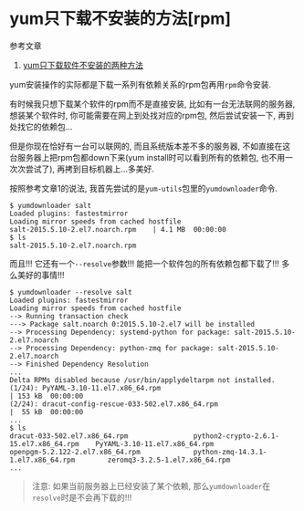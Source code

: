 # yum只下载不安装的方法[rpm]

参考文章

1. [yum只下载软件不安装的两种方法](http://www.linuxidc.com/Linux/2012-06/62664.htm)

yum安装操作的实际都是下载一系列有依赖关系的rpm包再用`rpm`命令安装. 

有时候我只想下载某个软件的rpm而不是直接安装, 比如有一台无法联网的服务器, 想装某个软件时, 你可能需要在网上到处找对应的rpm包, 然后尝试安装一下, 再到处找它的依赖包...

但是你现在恰好有一台可以联网的, 而且系统版本差不多的服务器, 不如直接在这台服务器上把rpm包都down下来(yum install时可以看到所有的依赖包, 也不用一次次尝试了), 再拷到目标机器上...多美好.

按照参考文章1的说法, 我首先尝试的是`yum-utils`包里的`yumdownloader`命令.

```console
$ yumdownloader salt
Loaded plugins: fastestmirror
Loading mirror speeds from cached hostfile
salt-2015.5.10-2.el7.noarch.rpm    | 4.1 MB  00:00:00
$ ls
salt-2015.5.10-2.el7.noarch.rpm
```

而且!!! 它还有一个`--resolve`参数!!! 能把一个软件包的所有依赖包都下载了!!! 多么美好的事情!!!

```console
$ yumdownloader --resolve salt
Loaded plugins: fastestmirror
Loading mirror speeds from cached hostfile
--> Running transaction check
---> Package salt.noarch 0:2015.5.10-2.el7 will be installed
--> Processing Dependency: systemd-python for package: salt-2015.5.10-2.el7.noarch
--> Processing Dependency: python-zmq for package: salt-2015.5.10-2.el7.noarch
--> Finished Dependency Resolution
...
Delta RPMs disabled because /usr/bin/applydeltarpm not installed.
(1/24): PyYAML-3.10-11.el7.x86_64.rpm                                                                                            | 153 kB  00:00:00     
(2/24): dracut-config-rescue-033-502.el7.x86_64.rpm                                                                              |  55 kB  00:00:00     
...
$ ls
dracut-033-502.el7.x86_64.rpm                python2-crypto-2.6.1-15.el7.x86_64.rpm    PyYAML-3.10-11.el7.x86_64.rpm
openpgm-5.2.122-2.el7.x86_64.rpm             python-zmq-14.3.1-1.el7.x86_64.rpm        zeromq3-3.2.5-1.el7.x86_64.rpm
...
```

> 注意: 如果当前服务器上已经安装了某个依赖, 那么`yumdownloader`在`resolve`时是不会再下载的!!!
